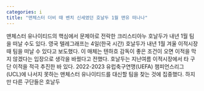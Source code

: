 ```yaml
---
categories: i
title: "맨체스터 더비 때 벤치 신세였던 호날두 1월 맨유 떠나나"
---
```

맨체스터 유나이티드의 핵심에서 문제아로 전락한 크리스티아누 호날두가 내년 1월 팀을 떠날 수도 있다. 영국 텔레그래프는 4일(한국 시간) 호날두가 내년 1월 겨울 이적시장 때 팀을 떠날 수 있다고 보도했다. 이 매체는 텐하흐 감독이 좋은 조건이 오면 이적을 막지 않겠다는 입장으로 생각을 바꿨다고 전했다. 호날두는 지난여름 이적시장에서 타 구단 이적을 적극 추진한 바 있다. 2022-2023 유럽축구연맹(UEFA) 챔피언스리그(UCL)에 나서지 못하는 맨체스터 유나이티드를 대신할 팀을 찾는 것에 집중했다. 하지만 다른 구단들은 호날두